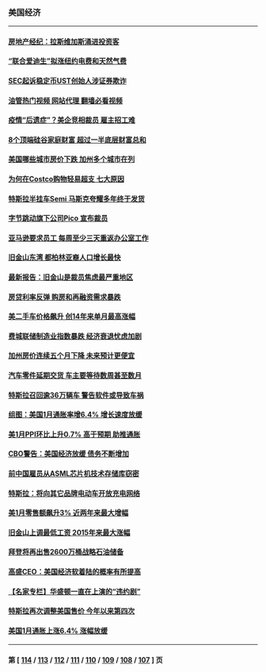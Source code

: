 ### 美国经济
---
#### [房地产经纪：拉斯维加斯涌进投资客](../../pages/ncid1078158/n13934665.md?02220445) 
#### [“联合爱迪生”拟涨纽约电费和天然气费](../../pages/ncid1078158/n13934535.md?02220445) 
#### [SEC起诉稳定币UST创始人涉证券欺诈](../../pages/ncid1078158/n13934537.md?02220445) 
#### [油管热门视频 网站代理 翻墙必看视频](http://138.2.39.72:81/youtube.html?epic-marker?02220445)
#### [疫情“后遗症”？美企竞相裁员 雇主招工难](../../pages/ncid1078158/n13934405.md?02220445) 
#### [8个顶端硅谷家庭财富 超过一半底层财富总和](../../pages/ncid1078158/n13933828.md?02220445) 
#### [美国哪些城市房价下跌 加州多个城市在列](../../pages/ncid1078158/n13933691.md?02220445) 
#### [为何在Costco购物轻易超支 七大原因](../../pages/ncid1078158/n13931403.md?02220445) 
#### [特斯拉半挂车Semi 马斯克夸耀多年终于发货](../../pages/ncid1078158/n13933015.md?02220445) 
#### [字节跳动旗下公司Pico 宣布裁员](../../pages/ncid1078158/n13932613.md?02220445) 
#### [亚马逊要求员工 每周至少三天重返办公室工作](../../pages/ncid1078158/n13932609.md?02220445) 
#### [旧金山东湾 都柏林亚裔人口增长最快](../../pages/ncid1078158/n13932539.md?02220445) 
#### [最新报告：旧金山是裁员焦虑最严重地区](../../pages/ncid1078158/n13932493.md?02220445) 
#### [房贷利率反弹 购房和再融资需求暴跌](../../pages/ncid1078158/n13932465.md?02220445) 
#### [美二手车价格飙升 创14年来单月最高涨幅](../../pages/ncid1078158/n13932383.md?02220445) 
#### [费城联储制造业指数暴跌 经济衰退忧虑加剧](../../pages/ncid1078158/n13931862.md?02220445) 
#### [加州房价连续五个月下降 未来预计更便宜](../../pages/ncid1078158/n13931709.md?02220445) 
#### [汽车零件延期交货 车主要等待数周甚至数月](../../pages/ncid1078158/n13931609.md?02220445) 
#### [特斯拉召回逾36万辆车 警告软件或导致车祸](../../pages/ncid1078158/n13931417.md?02220445) 
#### [组图：美国1月通胀率增6.4% 增长速度放缓](../../pages/ncid1078158/n13931291.md?02220445) 
#### [美1月PPI环比上升0.7% 高于预期 助推通胀](../../pages/ncid1078158/n13931369.md?02220445) 
#### [CBO警告：美国经济放缓 债务不断增加](../../pages/ncid1078158/n13930813.md?02220445) 
#### [前中国雇员从ASML芯片机技术存储库窃密](../../pages/ncid1078158/n13930758.md?02220445) 
#### [特斯拉：将向其它品牌电动车开放充电网络](../../pages/ncid1078158/n13930588.md?02220445) 
#### [美1月零售额飙升3% 近两年来最大增幅](../../pages/ncid1078158/n13930527.md?02220445) 
#### [旧金山上调最低工资 2015年来最大涨幅](../../pages/ncid1078158/n13930082.md?02220445) 
#### [拜登将再出售2600万桶战略石油储备](../../pages/ncid1078158/n13929895.md?02220445) 
#### [高盛CEO：美国经济软着陆的概率有所提高](../../pages/ncid1078158/n13929891.md?02220445) 
#### [【名家专栏】华盛顿一直在上演的“违约剧”](../../pages/ncid1078158/n13929645.md?02220445) 
#### [特斯拉再次调整美国售价 今年以来第四次](../../pages/ncid1078158/n13929751.md?02220445) 
#### [美国1月通胀上涨6.4% 涨幅放缓](../../pages/ncid1078158/n13929732.md?02220445) 

---
#### 第 [ [114](./114.md?02220445) / [113](./113.md?02220445) / [112](./112.md?02220445) / [111](./111.md?02220445) / [110](./110.md?02220445) / [109](./109.md?02220445) / [108](./108.md?02220445) / [107](./107.md?02220445) ] 页
